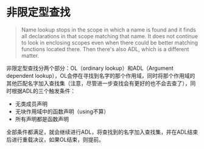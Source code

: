 # 非限定型查找
> Name lookup stops in the scope in which a name is found and it finds all declarations in that scope matching that name. It does not continue to look in enclosing scopes even when there could be better matching functions located there. Then there's also ADL, which is a different matter.

非限定型查找分两个部分：OL（ordinary lookup）和ADL（Argument dependent lookup），OL会停在寻找到名字的那个作用域，同时将那个作用域的其他匹配名字加入查找集（注意，尽管进一步查找会有更好的也不会去查了），同时根据ADL的三个触发条件：<br>
* 无类成员声明
* 无块作用域中的函数声明（using不算）
* 所有声明都是函数声明

全部条件都满足，就会继续进行ADL，将查找到的名字加入查找集，并在ADL结束后进行重载决议，如果OL结束，则提前。
